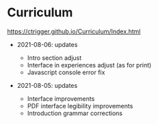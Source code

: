 # Curriculum
https://ctrigger.github.io/Curriculum/Index.html

* 2021-08-06: updates
    * Intro section adjust
    * Interface in experiences adjust (as for print)
    * Javascript console error fix
    
* 2021-08-05: updates
    * Interface improvements
    * PDF interface legibility improvements
    * Introduction grammar corrections
